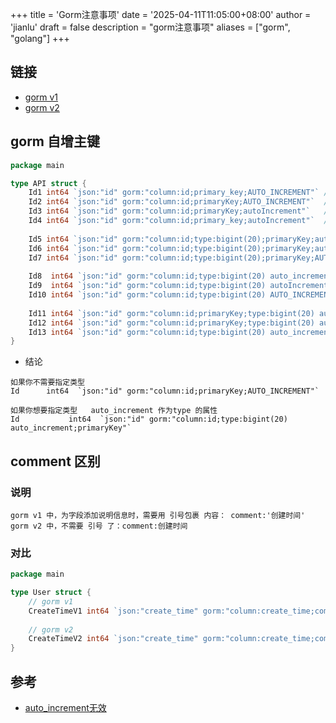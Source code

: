 +++
title = 'Gorm注意事项'
date = '2025-04-11T11:05:00+08:00'
author = 'jianlu'
draft = false
description = "gorm注意事项"
aliases = ["gorm", "golang"]
+++

## 链接

* [gorm v1](https://v1.gorm.io/zh_CN/docs/)
* [gorm v2](https://gorm.io/zh_CN/docs/index.html)

## gorm 自增主键

```go
package main

type API struct {
	Id1 int64 `json:"id" gorm:"column:id;primary_key;AUTO_INCREMENT"` // 主键自增 成功
	Id2 int64 `json:"id" gorm:"column:id;primaryKey;AUTO_INCREMENT"`  // 主键自增 成功
	Id3 int64 `json:"id" gorm:"column:id;primaryKey;autoIncrement"`   // 主键自增 成功
	Id4 int64 `json:"id" gorm:"column:id;primary_key;autoIncrement"`  // 主键自增 成功
	
	Id5 int64 `json:"id" gorm:"column:id;type:bigint(20);primaryKey;auto_increment"` // 主键不自增 失败
	Id6 int64 `json:"id" gorm:"column:id;type:bigint(20);primaryKey;autoIncrement"`  // 主键不自增 失败
	Id7 int64 `json:"id" gorm:"column:id;type:bigint(20);primaryKey;AUTO_INCREMENT"` // 主键不自增 失败
	
	Id8  int64 `json:"id" gorm:"column:id;type:bigint(20) auto_increment;primary_key"` // 主键自增 成功
	Id9  int64 `json:"id" gorm:"column:id;type:bigint(20) autoIncrement;primaryKey"`   // Error 1064: You have an error in your SQL syntax; 
	Id10 int64 `json:"id" gorm:"column:id;type:bigint(20) AUTO_INCREMENT;primaryKey"`  // 主键自增 成功
	
	Id11 int64 `json:"id" gorm:"column:id;primaryKey;type:bigint(20) autoIncrement;"`  // Error 1064: You have an error in your SQL syntax;
	Id12 int64 `json:"id" gorm:"column:id;primaryKey;type:bigint(20) auto_increment;"` // 主键自增 成功
	Id13 int64 `json:"id" gorm:"column:id;type:bigint(20) auto_increment;primaryKey"`  // 主键自增 成功
}

```

* 结论

```text
如果你不需要指定类型 
Id      int64  `json:"id" gorm:"column:id;primaryKey;AUTO_INCREMENT"`

如果你想要指定类型   auto_increment 作为type 的属性
Id           int64  `json:"id" gorm:"column:id;type:bigint(20) auto_increment;primaryKey"`
```

## comment 区别


### 说明

```text
gorm v1 中，为字段添加说明信息时，需要用 引号包裹 内容： comment:'创建时间' 
gorm v2 中，不需要 引号 了：comment:创建时间
```

### 对比

```go
package main

type User struct {
	// gorm v1
	CreateTimeV1 int64 `json:"create_time" gorm:"column:create_time;comment:'创建时间'"`
	
	// gorm v2
	CreateTimeV2 int64 `json:"create_time" gorm:"column:create_time;comment:创建时间"`
}
```


## 参考
* [auto_increment无效](https://blog.csdn.net/qq1261275789/article/details/123606229)
